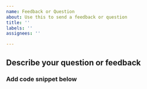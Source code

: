 ```yaml
---
name: Feedback or Question
about: Use this to send a feedback or question
title: ''
labels: ''
assignees: ''

---
```


## Describe your question or feedback

### Add code snippet below
